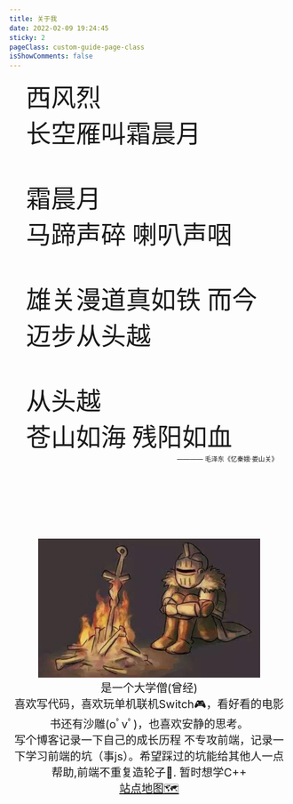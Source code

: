 ```yaml
---
title: 关于我
date: 2022-02-09 19:24:45
sticky: 2
pageClass: custom-guide-page-class
isShowComments: false
---
```


<div align="center" style="width: 90%;padding-left: 6%; ">
<div align="left" style="font-size: 45px;font-family: mao,serif">
西风烈<br/>
长空雁叫霜晨月<br/><br/>
霜晨月<br/> 
马蹄声碎 喇叭声咽<br/><br/>
雄关漫道真如铁 而今迈步从头越<br/><br/>
从头越<br/>
苍山如海 残阳如血<br/>
</div>
<div align="right"><small>———— 毛泽东《忆秦娥·娄山关》 </small></div>
</div>
<br/><br/><br/><br/><br/><br/><br/><br/>
<div align=center ><img src="./static/m.jpg" style="height: 250px"/></div>
<div align="center" style="font-size: 20px;">
是一个大学僧(曾经)<br/>
喜欢写代码，喜欢玩单机联机Switch🎮，看好看的电影书还有沙雕(oﾟvﾟ)，也喜欢安静的思考。<br/>   
写个博客记录一下自己的成长历程  
不专攻前端，记录一下学习前端的坑（事js）。希望踩过的坑能给其他人一点帮助,前端不重复造轮子💬.  
暂时想学C++<br/><a href="/docs/readme/zhan-dian-di-tu.html" style="size: 10px;">站点地图🗺</a>
</div>


